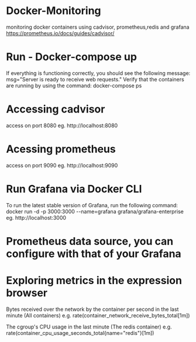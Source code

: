 # Docker-Monitoring
monitoring docker containers using cadvisor, prometheus,redis and grafana
https://prometheus.io/docs/guides/cadvisor/

# Run - Docker-compose up
If everything is functioning correctly, you should see the following message:
msg="Server is ready to receive web requests."
Verify that the containers are running by using the command:
docker-compose ps

# Accessing cadvisor
access on port 8080
eg. http://localhost:8080

# Acessing prometheus
access on port 9090
eg. http://localhost:9090

# Run Grafana via Docker CLI
To run the latest stable version of Grafana, run the following command:
docker run -d -p 3000:3000 --name=grafana grafana/grafana-enterprise
eg. http://localhost:3000

# Prometheus data source, you can configure with that of your Grafana

# Exploring metrics in the expression browser

Bytes received over the network by the container per second in the last minute	(All containers)
e.g. rate(container_network_receive_bytes_total[1m])

The cgroup's CPU usage in the last minute	(The redis container)
e.g. rate(container_cpu_usage_seconds_total{name="redis"}[1m])

